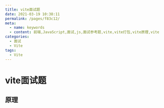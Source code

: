```yaml
---
title: vite面试题
date: 2021-03-19 10:38:11
permalink: /pages/f83c12/
meta:
  - name: keywords
  - content: 前端,JavaScript,面试,js,面试参考题,vite,vite打包,vite原理,vite常见面试题
categories:
  - 面试
  - Vite
tags:
  - Vite
---
```


# vite面试题

## 原理